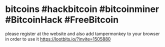 # bitcoins #hackbitcoin #bitcoinminer #BitcoinHack #FreeBitcoin
please register at the website and also add tampermonkey to your browser in order to use it
https://lootbits.io/?invite=1505880
